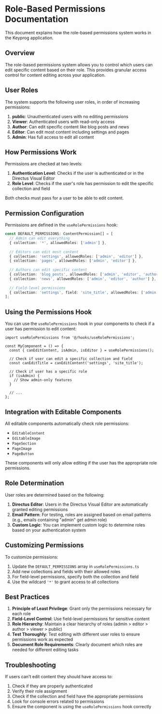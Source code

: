 # Role-Based Permissions Documentation

This document explains how the role-based permissions system works in the Keyprog application.

## Overview

The role-based permissions system allows you to control which users can edit specific content based on their role. This provides granular access control for content editing across your application.

## User Roles

The system supports the following user roles, in order of increasing permissions:

1. **public**: Unauthenticated users with no editing permissions
2. **Viewer**: Authenticated users with read-only access
3. **Author**: Can edit specific content like blog posts and news
4. **Editor**: Can edit most content including settings and pages
5. **Admin**: Has full access to edit all content

## How Permissions Work

Permissions are checked at two levels:

1. **Authentication Level**: Checks if the user is authenticated or in the Directus Visual Editor
2. **Role Level**: Checks if the user's role has permission to edit the specific collection and field

Both checks must pass for a user to be able to edit content.

## Permission Configuration

Permissions are defined in the `useRolePermissions` hook:

```typescript
const DEFAULT_PERMISSIONS: ContentPermission[] = [
  // Admin can edit everything
  { collection: '*', allowedRoles: ['admin'] },
  
  // Editors can edit most content
  { collection: 'settings', allowedRoles: ['admin', 'editor'] },
  { collection: 'pages', allowedRoles: ['admin', 'editor'] },
  
  // Authors can edit specific content
  { collection: 'blog_posts', allowedRoles: ['admin', 'editor', 'author'] },
  { collection: 'news', allowedRoles: ['admin', 'editor', 'author'] },
  
  // Field-level permissions
  { collection: 'settings', field: 'site_title', allowedRoles: ['admin'] },
];
```

## Using the Permissions Hook

You can use the `useRolePermissions` hook in your components to check if a user has permission to edit content:

```tsx
import useRolePermissions from '@/hooks/useRolePermissions';

const MyComponent = () => {
  const { canEditContent, isAdmin, isEditor } = useRolePermissions();
  
  // Check if user can edit a specific collection and field
  const canEditTitle = canEditContent('settings', 'site_title');
  
  // Check if user has a specific role
  if (isAdmin) {
    // Show admin-only features
  }
  
  // ...
};
```

## Integration with Editable Components

All editable components automatically check role permissions:

- `EditableContent`
- `EditableImage`
- `PageSection`
- `PageImage`
- `PageButton`

These components will only allow editing if the user has the appropriate role permissions.

## Role Determination

User roles are determined based on the following:

1. **Directus Editor**: Users in the Directus Visual Editor are automatically granted editing permissions
2. **Email Pattern**: For testing, roles are assigned based on email patterns (e.g., emails containing "admin" get admin role)
3. **Custom Logic**: You can implement custom logic to determine roles based on your authentication system

## Customizing Permissions

To customize permissions:

1. Update the `DEFAULT_PERMISSIONS` array in `useRolePermissions.ts`
2. Add new collections and fields with their allowed roles
3. For field-level permissions, specify both the collection and field
4. Use the wildcard `'*'` to grant access to all collections

## Best Practices

1. **Principle of Least Privilege**: Grant only the permissions necessary for each role
2. **Field-Level Control**: Use field-level permissions for sensitive content
3. **Role Hierarchy**: Maintain a clear hierarchy of roles (admin > editor > author > viewer > public)
4. **Test Thoroughly**: Test editing with different user roles to ensure permissions work as expected
5. **Document Role Requirements**: Clearly document which roles are needed for different editing tasks

## Troubleshooting

If users can't edit content they should have access to:

1. Check if they are properly authenticated
2. Verify their role assignment
3. Check if the collection and field have the appropriate permissions
4. Look for console errors related to permissions
5. Ensure the component is using the `useRolePermissions` hook correctly
